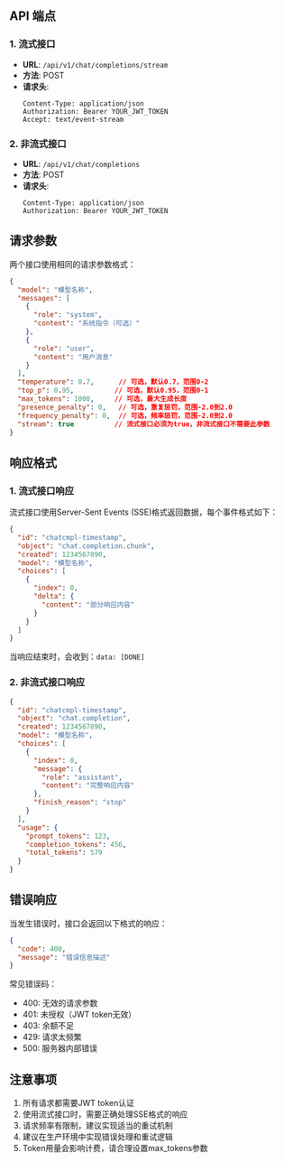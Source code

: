 
## API 端点

### 1. 流式接口

- **URL**: `/api/v1/chat/completions/stream`
- **方法**: POST
- **请求头**:
  ```
  Content-Type: application/json
  Authorization: Bearer YOUR_JWT_TOKEN
  Accept: text/event-stream
  ```

### 2. 非流式接口

- **URL**: `/api/v1/chat/completions`
- **方法**: POST
- **请求头**:
  ```
  Content-Type: application/json
  Authorization: Bearer YOUR_JWT_TOKEN
  ```

## 请求参数

两个接口使用相同的请求参数格式：

```json
{
  "model": "模型名称",
  "messages": [
    {
      "role": "system",
      "content": "系统指令（可选）"
    },
    {
      "role": "user",
      "content": "用户消息"
    }
  ],
  "temperature": 0.7,      // 可选，默认0.7，范围0-2
  "top_p": 0.95,          // 可选，默认0.95，范围0-1
  "max_tokens": 1000,     // 可选，最大生成长度
  "presence_penalty": 0,   // 可选，重复惩罚，范围-2.0到2.0
  "frequency_penalty": 0,  // 可选，频率惩罚，范围-2.0到2.0
  "stream": true          // 流式接口必须为true，非流式接口不需要此参数
}
```

## 响应格式

### 1. 流式接口响应

流式接口使用Server-Sent Events (SSE)格式返回数据，每个事件格式如下：

```json
{
  "id": "chatcmpl-timestamp",
  "object": "chat.completion.chunk",
  "created": 1234567890,
  "model": "模型名称",
  "choices": [
    {
      "index": 0,
      "delta": {
        "content": "部分响应内容"
      }
    }
  ]
}
```

当响应结束时，会收到：`data: [DONE]`

### 2. 非流式接口响应

```json
{
  "id": "chatcmpl-timestamp",
  "object": "chat.completion",
  "created": 1234567890,
  "model": "模型名称",
  "choices": [
    {
      "index": 0,
      "message": {
        "role": "assistant",
        "content": "完整响应内容"
      },
      "finish_reason": "stop"
    }
  ],
  "usage": {
    "prompt_tokens": 123,
    "completion_tokens": 456,
    "total_tokens": 579
  }
}
```

## 错误响应

当发生错误时，接口会返回以下格式的响应：

```json
{
  "code": 400,
  "message": "错误信息描述"
}
```

常见错误码：
- 400: 无效的请求参数
- 401: 未授权（JWT token无效）
- 403: 余额不足
- 429: 请求太频繁
- 500: 服务器内部错误


## 注意事项

1. 所有请求都需要JWT token认证
2. 使用流式接口时，需要正确处理SSE格式的响应
3. 请求频率有限制，建议实现适当的重试机制
4. 建议在生产环境中实现错误处理和重试逻辑
5. Token用量会影响计费，请合理设置max_tokens参数 